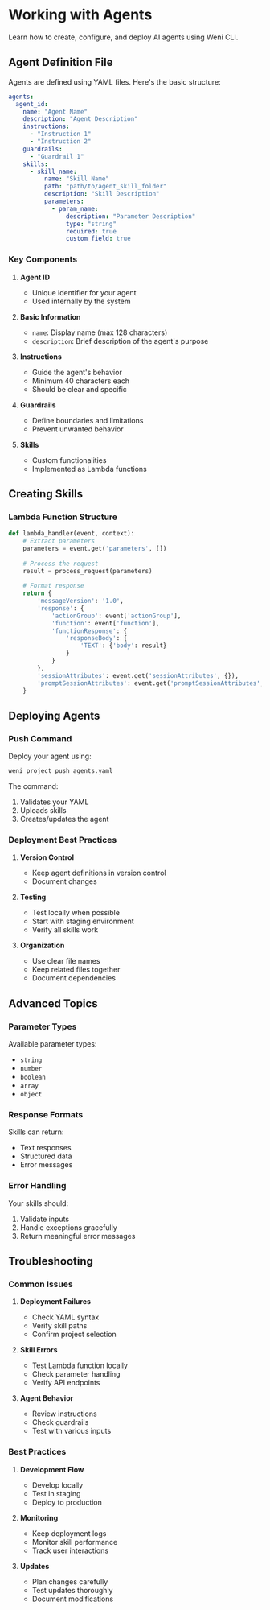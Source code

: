 # Working with Agents

Learn how to create, configure, and deploy AI agents using Weni CLI.

## Agent Definition File

Agents are defined using YAML files. Here's the basic structure:

```yaml
agents:
  agent_id:
    name: "Agent Name"
    description: "Agent Description"
    instructions:
      - "Instruction 1"
      - "Instruction 2"
    guardrails:
      - "Guardrail 1"
    skills:
      - skill_name:
          name: "Skill Name"
          path: "path/to/agent_skill_folder"
          description: "Skill Description"
          parameters:
            - param_name:
                description: "Parameter Description"
                type: "string"
                required: true
                custom_field: true
```

### Key Components

1. **Agent ID**
   - Unique identifier for your agent
   - Used internally by the system

2. **Basic Information**
   - `name`: Display name (max 128 characters)
   - `description`: Brief description of the agent's purpose

3. **Instructions**
   - Guide the agent's behavior
   - Minimum 40 characters each
   - Should be clear and specific

4. **Guardrails**
   - Define boundaries and limitations
   - Prevent unwanted behavior

5. **Skills**
   - Custom functionalities
   - Implemented as Lambda functions

## Creating Skills

### Lambda Function Structure

```python
def lambda_handler(event, context):
    # Extract parameters
    parameters = event.get('parameters', [])
    
    # Process the request
    result = process_request(parameters)
    
    # Format response
    return {
        'messageVersion': '1.0',
        'response': {
            'actionGroup': event['actionGroup'],
            'function': event['function'],
            'functionResponse': {
                'responseBody': {
                    'TEXT': {'body': result}
                }
            }
        },
        'sessionAttributes': event.get('sessionAttributes', {}),
        'promptSessionAttributes': event.get('promptSessionAttributes', {})
    }
```
## Deploying Agents

### Push Command

Deploy your agent using:

```bash
weni project push agents.yaml
```

The command:
1. Validates your YAML
2. Uploads skills
3. Creates/updates the agent

### Deployment Best Practices

1. **Version Control**
   - Keep agent definitions in version control
   - Document changes

2. **Testing**
   - Test locally when possible
   - Start with staging environment
   - Verify all skills work

3. **Organization**
   - Use clear file names
   - Keep related files together
   - Document dependencies

## Advanced Topics

### Parameter Types

Available parameter types:
- `string`
- `number`
- `boolean`
- `array`
- `object`

### Response Formats

Skills can return:
- Text responses
- Structured data
- Error messages

### Error Handling

Your skills should:
1. Validate inputs
2. Handle exceptions gracefully
3. Return meaningful error messages

## Troubleshooting

### Common Issues

1. **Deployment Failures**
   - Check YAML syntax
   - Verify skill paths
   - Confirm project selection

2. **Skill Errors**
   - Test Lambda function locally
   - Check parameter handling
   - Verify API endpoints

3. **Agent Behavior**
   - Review instructions
   - Check guardrails
   - Test with various inputs

### Best Practices

1. **Development Flow**
   - Develop locally
   - Test in staging
   - Deploy to production

2. **Monitoring**
   - Keep deployment logs
   - Monitor skill performance
   - Track user interactions

3. **Updates**
   - Plan changes carefully
   - Test updates thoroughly
   - Document modifications
